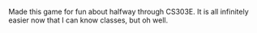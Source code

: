 Made this game for fun about halfway through CS303E. It is all infinitely easier now that I can know classes, but oh well.
